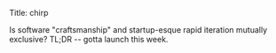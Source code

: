 Title: chirp

Is software "craftsmanship" and startup-esque rapid iteration mutually exclusive? TL;DR -- gotta launch this week.
